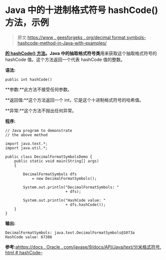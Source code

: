 # Java 中的十进制格式符号 hashCode()方法，示例

> 原文:[https://www . geesforgeks . org/decimal format symbols-hashcode-method-in-Java-with-examples/](https://www.geeksforgeeks.org/decimalformatsymbols-hashcode-method-in-java-with-examples/)

**[的 **hashCode()** 方法](https://www.geeksforgeeks.org/tag/java-text-package/)。Java 中的抽取格式符号类**用来获取这个抽取格式符号的 hashCode 值。这个方法返回一个代表 hashCode 值的整数。

**语法:**

```
public int hashCode()

```

**参数:**此方法不接受任何参数。

**返回值:**这个方法返回一个 int，它是这个十进制格式符号的哈希值。

**异常:**这个方法不抛出任何异常。

**程序:**

```
// Java program to demonstrate
// the above method

import java.text.*;
import java.util.*;

public class DecimalFormatSymbolsDemo {
    public static void main(String[] args)
    {

        DecimalFormatSymbols dfs
            = new DecimalFormatSymbols();

        System.out.println("DecimalFormatSymbols: "
                           + dfs);

        System.out.println("HashCode value: "
                           + dfs.hashCode());
    }
}
```

**输出:**

```
DecimalFormatSymbols: java.text.DecimalFormatSymbols@1073a
HashCode value: 67386

```

**参考:**[ahttps://docs . Oracle . com/javase/9/docs/API/Java/text/分米格式符号. html # hashCode–](https://docs.oracle.com/javase/9/docs/api/java/text/DecimalFormatSymbols.html#hashCode--)